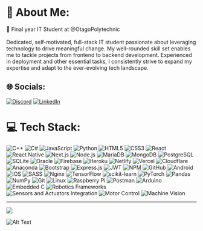 
# 💫 About Me:
🔭 Final year IT Student at @OtagoPolytechnic<br><br>Dedicated, self-motivated, full-stack IT student passionate about leveraging technology to drive meaningful change. My well-rounded skill set enables me to tackle projects from frontend to backend development. Experienced in deployment and other essential tasks, I consistently strive to expand my expertise and adapt to the ever-evolving tech landscape.


## 🌐 Socials:
[![Discord](https://img.shields.io/badge/Discord-%237289DA.svg?logo=discord&logoColor=white)](https://discord.gg/https://discord.gg/grRA4fR5) [![LinkedIn](https://img.shields.io/badge/LinkedIn-%230077B5.svg?logo=linkedin&logoColor=white)](https://www.linkedin.com/in/durr-e-muhammad-ghauri-aa8345217/) 


# 💻 Tech Stack:
![C++](https://img.shields.io/badge/C%2B%2B-%2300599C.svg?style=plastic&logo=c%2B%2B&logoColor=white)
![C#](https://img.shields.io/badge/C%23-%23239120.svg?style=plastic&logo=c-sharp&logoColor=white)
![JavaScript](https://img.shields.io/badge/JavaScript-%23323330.svg?style=plastic&logo=javascript&logoColor=%23F7DF1E)
![Python](https://img.shields.io/badge/Python-3670A0?style=plastic&logo=python&logoColor=ffdd54)
![HTML5](https://img.shields.io/badge/HTML5-%23E34F26.svg?style=plastic&logo=html5&logoColor=white)
![CSS3](https://img.shields.io/badge/CSS3-%231572B6.svg?style=plastic&logo=css3&logoColor=white)
![React](https://img.shields.io/badge/React-%2320232a.svg?style=plastic&logo=react&logoColor=%2361DAFB)
![React Native](https://img.shields.io/badge/React_Native-%2320232a.svg?style=plastic&logo=react&logoColor=%2361DAFB)
![Next.js](https://img.shields.io/badge/Next.js-%2320232a.svg?style=plastic&logo=next.js&logoColor=white)
![Node.js](https://img.shields.io/badge/Node.js-6DA55F?style=plastic&logo=node.js&logoColor=white)
![MariaDB](https://img.shields.io/badge/MariaDB-003545?style=plastic&logo=mariadb&logoColor=white)
![MongoDB](https://img.shields.io/badge/MongoDB-4ea94b?style=plastic&logo=mongodb&logoColor=white)
![PostgreSQL](https://img.shields.io/badge/PostgreSQL-316192?style=plastic&logo=postgresql&logoColor=white)
![SQLite](https://img.shields.io/badge/SQLite-07405e?style=plastic&logo=sqlite&logoColor=white)
![Oracle](https://img.shields.io/badge/Oracle-F80000?style=plastic&logo=oracle&logoColor=white)
![Firebase](https://img.shields.io/badge/Firebase-039BE5?style=plastic&logo=firebase)
![Heroku](https://img.shields.io/badge/Heroku-430098?style=plastic&logo=heroku&logoColor=white)
![Netlify](https://img.shields.io/badge/Netlify-000000?style=plastic&logo=netlify&logoColor=00C7B7)
![Vercel](https://img.shields.io/badge/Vercel-000000?style=plastic&logo=vercel&logoColor=white)
![Cloudflare](https://img.shields.io/badge/Cloudflare-F38020?style=plastic&logo=Cloudflare&logoColor=white)
![Anaconda](https://img.shields.io/badge/Anaconda-44A833?style=plastic&logo=anaconda&logoColor=white)
![Bootstrap](https://img.shields.io/badge/Bootstrap-563D7C?style=plastic&logo=bootstrap&logoColor=white)
![Express.js](https://img.shields.io/badge/Express.js-404d59?style=plastic&logo=express&logoColor=61DAFB)
![JWT](https://img.shields.io/badge/JWT-black?style=plastic&logo=JSON%20web%20tokens)
![NPM](https://img.shields.io/badge/NPM-000000?style=plastic&logo=npm&logoColor=white)
![GitHub](https://img.shields.io/badge/GitHub-121011?style=plastic&logo=github&logoColor=white)
![Android](https://img.shields.io/badge/Android-20232a?style=plastic&logo=android&logoColor=a4c639)
![iOS](https://img.shields.io/badge/iOS-20232a?style=plastic&logo=apple&logoColor=white)
![SASS](https://img.shields.io/badge/SASS-hotpink?style=plastic&logo=SASS&logoColor=white)
![Nginx](https://img.shields.io/badge/Nginx-009639?style=plastic&logo=nginx&logoColor=white)
![TensorFlow](https://img.shields.io/badge/TensorFlow-FF6F00?style=plastic&logo=TensorFlow&logoColor=white)
![scikit-learn](https://img.shields.io/badge/scikit-learn-F7931E?style=plastic&logo=scikit-learn&logoColor=white)
![PyTorch](https://img.shields.io/badge/PyTorch-EE4C2C?style=plastic&logo=PyTorch&logoColor=white)
![Pandas](https://img.shields.io/badge/Pandas-150458?style=plastic&logo=pandas&logoColor=white)
![NumPy](https://img.shields.io/badge/NumPy-013243?style=plastic&logo=numpy&logoColor=white)
![Git](https://img.shields.io/badge/Git-fc6d26?style=plastic&logo=git&logoColor=white)
![Linux](https://img.shields.io/badge/Linux-FCC624?style=plastic&logo=linux&logoColor=black)
![Raspberry Pi](https://img.shields.io/badge/Raspberry%20Pi-C51A4A?style=plastic&logo=Raspberry-Pi)
![Postman](https://img.shields.io/badge/Postman-FF6C37?style=plastic&logo=postman&logoColor=white)
![Arduino](https://img.shields.io/badge/Arduino-00979D?style=plastic&logo=arduino&logoColor=white)
![Embedded C](https://img.shields.io/badge/Embedded%20C-000000?style=plastic&logo=C)
![Robotics Frameworks](https://img.shields.io/badge/Robotics%20Frameworks-009688?style=plastic)
![Sensors and Actuators Integration](https://img.shields.io/badge/Sensors%20and%20Actuators%20Integration-008CFF?style=plastic)
![Motor Control](https://img.shields.io/badge/Motor%20Control-FF5722?style=plastic)
![Machine Vision](https://img.shields.io/badge/Machine%20Vision-8E44AD?style=plastic)


<!-- # 📊 GitHub Stats:
![](https://github-readme-stats.vercel.app/api?username=dani-op&theme=midnight-purple&hide_border=true&include_all_commits=false&count_private=true)<br/>
![](https://github-readme-streak-stats.herokuapp.com/?user=dani-op&theme=midnight-purple&hide_border=true)<br/>
![](https://github-readme-stats.vercel.app/api/top-langs/?username=dani-op&theme=midnight-purple&hide_border=true&include_all_commits=false&count_private=true&layout=compact) -->

<!-- ### ✍️ Random Dev Quote
![](https://quotes-github-readme.vercel.app/api?type=horizontal&theme=tokyonight)-->

<!-- ### 🔝 Top Contributed Repo
![](https://github-contributor-stats.vercel.app/api?username=dani-op&limit=5&theme=dracula&combine_all_yearly_contributions=true) -->

---
[![](https://visitcount.itsvg.in/api?id=dani-op&icon=2&color=0)](https://visitcount.itsvg.in)

<!-- Proudly created with GPRM ( https://gprm.itsvg.in ) -->

![Alt Text](https://media2.giphy.com/media/WUTywPPYZpdDChyBaZ/giphy.gif?cid=790b76118ea9d6ed53b10062d98cd1a9730dc27d5c1ef1f1&rid=giphy.gif&ct=g
)
